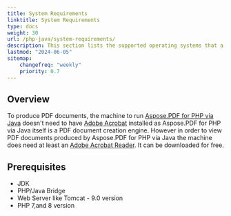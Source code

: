 ```yaml
---
title: System Requirements 
linktitle: System Requirements
type: docs
weight: 30
url: /php-java/system-requirements/
description: This section lists the supported operating systems that a developer needs to successfully work with Aspose.PDF for PHP via Java.
lastmod: "2024-06-05"
sitemap:
    changefreq: "weekly"
    priority: 0.7
---
```


## Overview

To produce PDF documents, the machine to run [Aspose.PDF for PHP via Java](https://products.aspose.com/pdf/php-java/) doesn't need to have [Adobe Acrobat](https://www.adobe.com/acrobat/acrobat-pro.html) installed as Aspose.PDF for PHP via Java itself is a PDF document creation engine. However in order to view PDF documents produced by Aspose.PDF for PHP via Java the machine does need at least an [Adobe Acrobat Reader](https://www.adobe.com/acrobat/pdf-reader.html). It can be downloaded for free.

## Prerequisites

- JDK
- PHP/Java Bridge
- Web Server like Tomcat - 9.0 version
- PHP 7,and 8 version